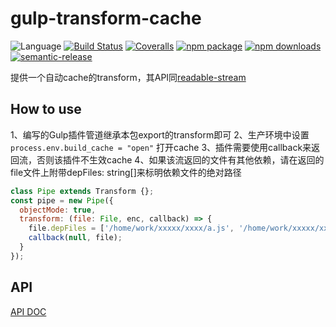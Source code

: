 # gulp-transform-cache
![Language](https://img.shields.io/badge/-TypeScript-blue.svg)
[![Build Status](https://travis-ci.org/searchfe/gulp-transform-cache.svg?branch=master)](https://travis-ci.org/searchfe/gulp-transform-cache)
[![Coveralls](https://img.shields.io/coveralls/searchfe/gulp-transform-cache.svg)](https://coveralls.io/github/searchfe/gulp-transform-cache)
[![npm package](https://img.shields.io/npm/v/gulp-transform-cache.svg)](https://www.npmjs.org/package/gulp-transform-cache)
[![npm downloads](http://img.shields.io/npm/dm/gulp-transform-cache.svg)](https://www.npmjs.org/package/gulp-transform-cache)
[![semantic-release](https://img.shields.io/badge/%20%20%F0%9F%93%A6%F0%9F%9A%80-semantic--release-e10079.svg)](https://github.com/semantic-release/semantic-release)


提供一个自动cache的transform，其API同[readable-stream](https://www.npmjs.org/package/readable-stream)


## How to use

1、编写的Gulp插件管道继承本包export的transform即可
2、生产环境中设置```process.env.build_cache = "open"``` 打开cache
3、插件需要使用callback来返回流，否则该插件不生效cache
4、如果该流返回的文件有其他依赖，请在返回的file文件上附带depFiles: string[]来标明依赖文件的绝对路径

```javascript
class Pipe extends Transform {};
const pipe = new Pipe({
  objectMode: true,
  transform: (file: File, enc, callback) => {
    file.depFiles = ['/home/work/xxxxx/xxxx/a.js', '/home/work/xxxxx/xxxx/b.js'];
    callback(null, file);
  }
});

```


## API

[API DOC](https://searchfe.github.io/gulp-transform-cache/)
